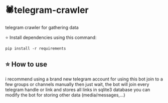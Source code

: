 # 🕷️telegram-crawler
telegram crawler for gathering data


⭐ Install dependencies using this command:

```pip install -r requirements```

## ⭐ **How to use**
i recommend using a brand new telegram account
for using this bot join to a few groups or channels manually then just wait, the bot will join every telegram handle or link and stores all links in sqlite3 database 
you can modify the bot for storing other data (media/messages,...)

